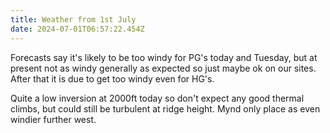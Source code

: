 ```yaml
---
title: Weather from 1st July
date: 2024-07-01T06:57:22.454Z
---
```

Forecasts say it's likely to be too windy for PG's today and Tuesday, but at present not as windy generally as expected so just maybe ok on our sites.  After that it is due to get too windy even for HG's.

Quite a low inversion at 2000ft today so don't expect any good thermal climbs, but could still be turbulent at ridge height.  Mynd only place as even windier further west.